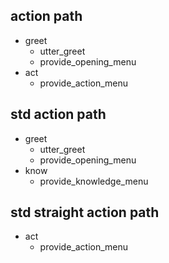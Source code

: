 ## action path
* greet
  - utter_greet
  - provide_opening_menu
* act
  - provide_action_menu

## std action path
* greet
  - utter_greet
  - provide_opening_menu
* know
  - provide_knowledge_menu

## std straight action path
* act
  - provide_action_menu